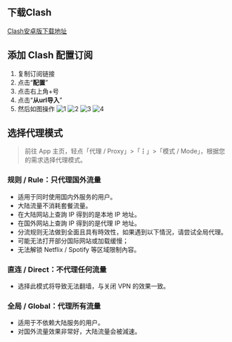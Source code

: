 ## 下载Clash
[Clash安卓版下载地址](https://aiyouzi.top/d/OneDrive4/Tsm/clash/%E5%AE%89%E5%8D%93/clashcn.com_cfa-2.5.3.apk)
## 添加 Clash 配置订阅
1. 复制订阅链接
2. 点击“**配置**”
3. 点击右上角+号
4. 点击“**从url导入**”
5. 然后如图操作
![1](https://github.com/Eray114514/gmeek/assets/117504718/71218157-bb41-4944-8300-1f33ec9aa1f1)
![2](https://github.com/Eray114514/gmeek/assets/117504718/5dc7d7bb-a024-43b2-a192-0db0cc181b88)
![3](https://github.com/Eray114514/gmeek/assets/117504718/65c45bab-f0f1-44ae-98eb-51a6c0721fdc)
![4](https://github.com/Eray114514/gmeek/assets/117504718/8c45a583-0c48-4f64-b1a4-f14e17f039fd)
## 选择代理模式
> 前往 App 主页，轻点「代理 / Proxy」>「┇」>「模式 / Mode」，根据您的需求选择代理模式。
### 规则 / Rule：只代理国外流量
- 适用于同时使用国内外服务的用户。
- 大陆流量不消耗套餐流量。
- 在大陆网站上查詢 IP 得到的是本地 IP 地址。
- 在国外网站上查詢 IP 得到的是代理 IP 地址。
- 分流规则无法做到全面且具有時效性，如果遇到以下情況，请尝试全局代理。
- 可能无法打开部分国际网站或加载缓慢；
- 无法解锁 Netflix / Spotify 等区域限制內容。
### 直连 / Direct：不代理任何流量
- 选择此模式将导致无法翻墙，与关闭 VPN 的效果一致。
### 全局 / Global：代理所有流量
- 适用于不依赖大陆服务的用户。
- 对国外流量效果非常好，大陆流量会被減速。